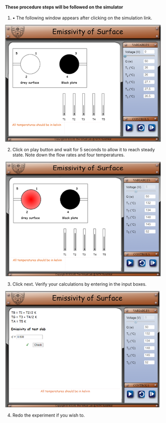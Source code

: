 #### These procedure steps will be followed on the simulator

1. •	The following window appears after clicking on the simulation link.  

![alt text](images/1.png)<br>


2. Click on play button and wait for 5 seconds to allow it to reach steady state. Note down the flow rates and four temperatures.  

![alt text](images/2.png)<br>

3. Click next. Verify your calculations by entering in the input boxes.  

![alt text](images/3.png)<br>

4. Redo the experiment if you wish to.
